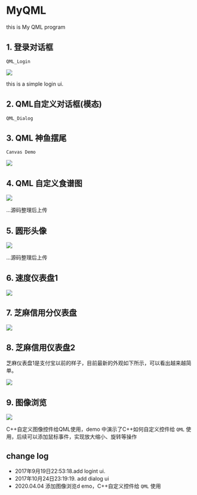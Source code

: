 # MyQML
this is My QML program

## 1. 登录对话框
`QML_Login`

![](/screen/login.png)

this is a simple login ui.

## 2. QML自定义对话框(模态)

`QML_Dialog`

## 3. QML 神鱼摆尾

`Canvas Demo`

![](/screen/fish.png)

## 4. QML 自定义食谱图

![](/screen/recipePanel.png)

...源码整理后上传

## 5. 圆形头像

![](/screen/RoudHeadPic.png)

...源码整理后上传

## 6. 速度仪表盘1

![](/screen/speedPanel.png)

## 7. 芝麻信用分仪表盘

![](/screen/zhima.png)

## 8. 芝麻信用仪表盘2

芝麻仪表盘1是支付宝以前的样子，目前最新的外观如下所示，可以看出越来越简单。

![](/screen/zhima2.png)

## 9. 图像浏览

![](/screen/imageView.png)

C++自定义图像控件给QML使用，demo 中演示了C++如何自定义控件给 `QML` 使用，后续可以添加鼠标事件，实现放大缩小、旋转等操作


## change log
- 2017年9月19日22:53:18.add logint ui.
- 2017年10月24日23:19:19. add dialog ui
- 2020.04.04 添加图像浏览d emo，C++自定义控件给 `QML` 使用
